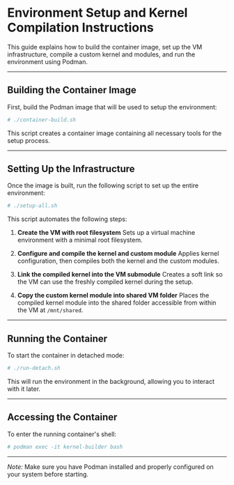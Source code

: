 # Environment Setup and Kernel Compilation Instructions

This guide explains how to build the container image, set up the VM infrastructure, compile a custom kernel and modules, and run the environment using Podman.

---

## Building the Container Image

First, build the Podman image that will be used to setup the environment:

```bash
# ./container-build.sh
```

This script creates a container image containing all necessary tools for the setup process.

---

## Setting Up the Infrastructure

Once the image is built, run the following script to set up the entire environment:

```bash
# ./setup-all.sh
```

This script automates the following steps:

1. **Create the VM with root filesystem**
   Sets up a virtual machine environment with a minimal root filesystem.

2. **Configure and compile the kernel and custom module**
   Applies kernel configuration, then compiles both the kernel and the custom modules.

3. **Link the compiled kernel into the VM submodule**
   Creates a soft link so the VM can use the freshly compiled kernel during the setup.

4. **Copy the custom kernel module into shared VM folder**
   Places the compiled kernel module into the shared folder accessible from within the VM at `/mnt/shared`.

---

## Running the Container

To start the container in detached mode:

```bash
# ./run-detach.sh
```

This will run the environment in the background, allowing you to interact with it later.

---

## Accessing the Container

To enter the running container's shell:

```bash
# podman exec -it kernel-builder bash
```
---

*Note:* Make sure you have Podman installed and properly configured on your system before starting.
